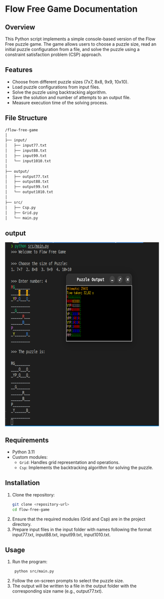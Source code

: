# Flow Free Game Documentation
## Overview

This Python script implements a simple console-based version of the Flow Free puzzle game. The game allows users to choose a puzzle size, read an initial puzzle configuration from a file, and solve the puzzle using a constraint satisfaction problem (CSP) approach.

## Features

- Choose from different puzzle sizes (7x7, 8x8, 9x9, 10x10).
- Load puzzle configurations from input files.
- Solve the puzzle using backtracking algorithm.
- Save the solution and number of attempts to an output file.
- Measure execution time of the solving process.

## File Structure
```bash
/flow-free-game
│
├── input/
│   ├── input77.txt
│   ├── input88.txt
│   ├── input99.txt
│   └── input1010.txt
│
├── output/
│   ├── output77.txt
│   ├── output88.txt
│   ├── output99.txt
│   └── output1010.txt
│
├── src/
│   ├── Csp.py
│   ├── Grid.py
│   └── main.py
```
## output
<img src="img/output.png" width='600' height='600' />


## Requirements

- Python 3.11
- Custom modules:
  - `Grid`: Handles grid representation and operations.
  - `Csp`: Implements the backtracking algorithm for solving the puzzle.


## Installation

1. Clone the repository:
   ```bash
   git clone <repository-url>
   cd flow-free-game
   ```
2. Ensure that the required modules (Grid and Csp) are in the project directory.
3. Prepare input files in the input folder with names following the format input77.txt, input88.txt, input99.txt, input1010.txt.

## Usage
1. Run the program:
   ```bash
    python src/main.py
    ```
2. Follow the on-screen prompts to select the puzzle size.
3. The output will be written to a file in the output folder with the corresponding size name (e.g., output77.txt).
